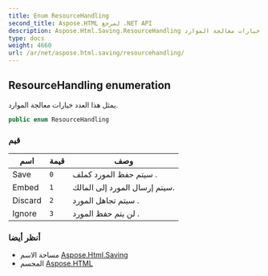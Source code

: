 ```yaml
---
title: Enum ResourceHandling
second_title: Aspose.HTML لمرجع .NET API
description: Aspose.Html.Saving.ResourceHandling تعداد. يمثل هذا العدد خيارات معالجة الموارد.
type: docs
weight: 4660
url: /ar/net/aspose.html.saving/resourcehandling/
---
```

## ResourceHandling enumeration

يمثل هذا العدد خيارات معالجة الموارد.

```csharp
public enum ResourceHandling
```

### قيم

| اسم | قيمة | وصف |
| --- | --- | --- |
| Save | `0` | سيتم حفظ المورد كملف . |
| Embed | `1` | سيتم إرسال المورد إلى المالك. |
| Discard | `2` | سيتم تجاهل المورد . |
| Ignore | `3` | لن يتم حفظ المورد . |

### أنظر أيضا

* مساحة الاسم [Aspose.Html.Saving](../../aspose.html.saving/)
* المجسم [Aspose.HTML](../../)


